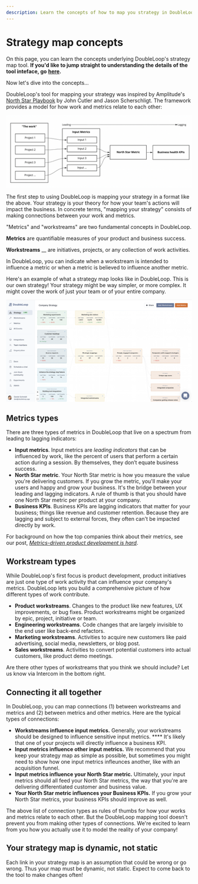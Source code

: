 ```yaml
---
description: Learn the concepts of how to map you strategy in DoubleLoop.
---
```


# Strategy map concepts

On this page, you can learn the concepts underlying DoubleLoop's strategy map tool. **If you'd like to jump straight to understanding the details of the tool inteface, go** [**here**](how-to-build-your-strategy-map.md)**.**

Now let's dive into the concepts...

DoubleLoop's tool for mapping your strategy was inspired by Amplitude's [North Star Playbook](https://amplitude.com/north-star) by John Cutler and Jason Scherschligt. The framework provides a model for how work and metrics relate to each other:

![Adapted from Amplitude's North Star Playbook](<../.gitbook/assets/image (17).png>)

The first step to using DoubleLoop is mapping your strategy in a format like the above. Your strategy is your theory for how your team's actions will impact the business. In concrete terms, "mapping your strategy" consists of making connections between your work and metrics.

"Metrics" and "workstreams" are two fundamental concepts in DoubleLoop.

**Metrics** are quantifiable measures of your product and business success.

**Workstreams** __ are initiatives, projects, or any collection of work activities.

In DoubleLoop, you can indicate when a workstream is intended to influence a metric or when a metric is believed to influence another metric.

Here's an example of what a strategy map looks like in DoubleLoop. This is our own strategy! Your strategy might be way simpler, or more complex. It might cover the work of just your team or of your entire company.

![A strategy map in DoubleLoop.](<../.gitbook/assets/Screen Shot 2021-12-28 at 11.33.39 PM.png>)

## Metrics types

There are three types of metrics in DoubleLoop that live on a spectrum from leading to lagging indicators:

* **Input metrics**. Input metrics are _leading indicators_ that can be influenced by work, like the percent of users that perform a certain action during a session. By themselves, they don’t equate business success.
* **North Star metric**. Your North Star metric is how you measure the value you're delivering customers. If you grow the metric, you'll make your users and happy and grow your business. It's the bridge between your leading and lagging indicators. A rule of thumb is that you should have one North Star metric per product at your company.
* **Business KPIs**. Business KPIs are lagging indicators that matter for your business; things like revenue and customer retention. Because they are lagging and subject to external forces, they often can't be impacted directly by work.

For background on how the top companies think about their metrics, see our post, [_Metrics-driven product development is hard_](https://blog.doubleloop.app/metrics-driven-product-development-is-hard/).&#x20;

## Workstream types

While DoubleLoop's first focus is product development, product initiatives are just one type of work activity that can influence your company's metrics. DoubleLoop lets you build a comprehensive picture of how different types of work contribute.

* **Product workstreams**. Changes to the product like new features, UX improvements, or bug fixes. Product workstreams might be organized by epic, project, initiative or team.
* **Engineering workstreams**. Code changes that are largely invisible to the end user like back-end refactors.
* **Marketing workstreams**. Activities to acquire new customers like paid advertising, social media, newsletters, or blog post.
* **Sales workstreams**. Activities to convert potential customers into actual customers, like product demo meetings.

Are there other types of workstreams that you think we should include? Let us know via Intercom in the bottom right.

## Connecting it all together

In DoubleLoop, you can map connections (1) between workstreams and metrics and (2) between metrics and other metrics. Here are the typical types of connections:

* **Workstreams influence input metrics.** Generally, your workstreams should be designed to influence sensitive input metrics. **** It's likely that one of your projects will directly influence a business KPI.
* **Input metrics influence other input metrics.** We recommend that you keep your strategy map as simple as possible, but sometimes you might need to show how one input metrics infleunces another, like with an acquisition funnel.
* **Input metrics influence your North Star metric.** Ultimately, your input metrics should all feed your North Star metrics, the way that you're are delivering differentiated customer and business value.
* **Your North Star metric influences your Business KPIs.** If you grow your North Star metrics, your business KPIs should improve as well.

The above list of connection types as rules of thumbs for how your works and metrics relate to each other. But the DoubleLoop mapping tool doesn't prevent you from making other types of connections. We're excited to learn from you how you actually use it to model the reality of your company!

## Your strategy map is dynamic, not static

Each link in your strategy map is an assumption that could be wrong or go wrong. Thus your map must be dynamic, not static. Expect to come back to the tool to make changes often!



